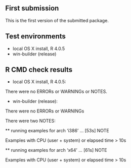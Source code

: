 First submission
----------------

This is the first version of the submitted package.

Test environments
-----------------

-   local OS X install, R 4.0.5
-   win-builder (release)

R CMD check results
-------------------

-   local OS X install, R 4.0.5:

There were no ERRORs or WARNINGs or NOTES.

-   win-builder (release):

There were no ERRORs or WARNINGs

There were two NOTES:

\*\* running examples for arch ‘i386’ … \[53s\] NOTE

Examples with CPU (user + system) or elapsed time &gt; 10s

\*\* running examples for arch ‘x64’ … \[61s\] NOTE

Examples with CPU (user + system) or elapsed time &gt; 10s
